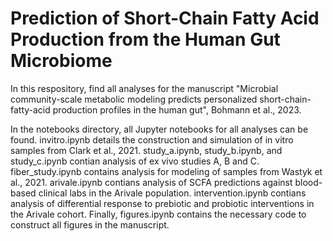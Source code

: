 # Prediction of Short-Chain Fatty Acid Production from the Human Gut Microbiome
In this respository, find all analyses for the manuscript "Microbial community-scale metabolic modeling predicts personalized short-chain-fatty-acid production profiles in the human gut", Bohmann et al., 2023. 

In the notebooks directory, all Jupyter notebooks for all analyses can be found. invitro.ipynb details the construction and simulation of in vitro samples from Clark et al., 2021. study_a.ipynb, study_b.ipynb, and study_c.ipynb contian analysis of ex vivo studies A, B and C. fiber_study.ipynb contains analysis for modeling of samples from Wastyk et al., 2021. arivale.ipynb contians analysis of SCFA predictions against blood-based clinical labs in the Arivale population. intervention.ipynb contians analysis of differential response to prebiotic and probiotic interventions in the Arivale cohort. Finally, figures.ipynb contains the necessary code to construct all figures in the manuscript. 

